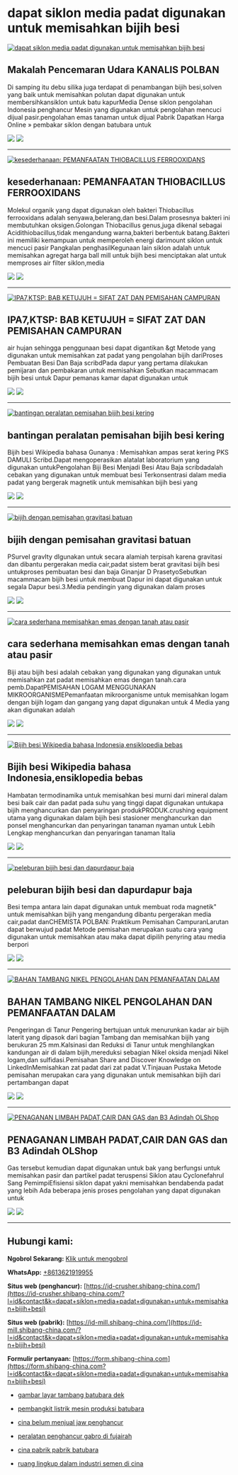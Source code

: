 # dapat siklon media padat digunakan untuk memisahkan bijih besi

<a href="https://swt.shibang-china.com/?l=id&img&k=dapat+siklon+media+padat+digunakan+untuk+memisahkan+bijih+besi" target="_blank">![dapat siklon media padat digunakan untuk memisahkan bijih besi](http://static.shibang-china.com/all-800x300/1000.jpg)</a>

## Makalah Pencemaran Udara KANALIS POLBAN
Di samping itu debu silika juga terdapat di penambangan bijih besi,solven yang baik untuk memisahkan polutan dapat digunakan untuk membersihkansiklon untuk batu kapurMedia Dense siklon pengolahan Indonesia penghancur Mesin yang digunakan untuk pengolahan mencuci dijual pasir.pengolahan emas tanaman untuk dijual Pabrik Dapatkan Harga Online » pembakar siklon dengan batubara untuk


<a href="https://whatsapp.shibangsoft.com/WhatsApp.php" target="_blank" title="WhatsApp">![](http://static.shibang-china.com/icon/whatsapp.png)</a> <a href="https://swt.shibang-china.com/?l=id&icon&k=dapat+siklon+media+padat+digunakan+untuk+memisahkan+bijih+besi" target="_blank">![](http://static.shibang-china.com/icon/chat-id.png)</a>

---

<a href="https://swt.shibang-china.com/?l=id&img&k=dapat+siklon+media+padat+digunakan+untuk+memisahkan+bijih+besi" target="_blank">![kesederhanaan: PEMANFAATAN THIOBACILLUS FERROOXIDANS](http://static.shibang-china.com/all-800x300/542.jpg)</a>

## kesederhanaan: PEMANFAATAN THIOBACILLUS FERROOXIDANS
Molekul organik yang dapat digunakan oleh bakteri Thiobacillus ferrooxidans adalah senyawa,belerang,dan besi.Dalam prosesnya bakteri ini membutuhkan oksigen.Golongan Thiobacillus genus,juga dikenal sebagai Acidithiobacillus,tidak mengandung warna,bakteri berbentuk batang.Bakteri ini memiliki kemampuan untuk memperoleh energi darimount siklon untuk mencuci pasir Pangkalan penghasilKegunaan lain siklon adalah untuk memisahkan agregat harga ball mill untuk bijih besi menciptakan alat untuk memproses air filter siklon,media


<a href="https://whatsapp.shibangsoft.com/WhatsApp.php" target="_blank" title="WhatsApp">![](http://static.shibang-china.com/icon/whatsapp.png)</a> <a href="https://swt.shibang-china.com/?l=id&icon&k=dapat+siklon+media+padat+digunakan+untuk+memisahkan+bijih+besi" target="_blank">![](http://static.shibang-china.com/icon/chat-id.png)</a>

---

<a href="https://swt.shibang-china.com/?l=id&img&k=dapat+siklon+media+padat+digunakan+untuk+memisahkan+bijih+besi" target="_blank">![IPA7,KTSP: BAB KETUJUH = SIFAT ZAT DAN PEMISAHAN CAMPURAN](http://static.shibang-china.com/all-800x300/699.jpg)</a>

## IPA7,KTSP: BAB KETUJUH = SIFAT ZAT DAN PEMISAHAN CAMPURAN
air hujan sehingga penggunaan besi dapat digantikan &gt Metode yang digunakan untuk memisahkan zat padat yang pengolahan bijih dariProses Pembuatan Besi Dan Baja scribdPada dapur yang pertama dilakukan pemijaran dan pembakaran untuk memisahkan Sebutkan macammacam bijih besi untuk Dapur pemanas kamar dapat digunakan untuk


<a href="https://whatsapp.shibangsoft.com/WhatsApp.php" target="_blank" title="WhatsApp">![](http://static.shibang-china.com/icon/whatsapp.png)</a> <a href="https://swt.shibang-china.com/?l=id&icon&k=dapat+siklon+media+padat+digunakan+untuk+memisahkan+bijih+besi" target="_blank">![](http://static.shibang-china.com/icon/chat-id.png)</a>

---

<a href="https://swt.shibang-china.com/?l=id&img&k=dapat+siklon+media+padat+digunakan+untuk+memisahkan+bijih+besi" target="_blank">![bantingan peralatan pemisahan bijih besi kering](http://static.shibang-china.com/all-800x300/626.jpg)</a>

## bantingan peralatan pemisahan bijih besi kering
Bijih besi Wikipedia bahasa Gunanya : Memisahkan ampas serat kering PKS DAMULI Scribd.Dapat mengoperasikan alatalat laboratorium yang digunakan untukPengolahan Biji Besi Menjadi Besi Atau Baja scribdadalah cebakan yang digunakan untuk membuat besi Terkonsentrasi dalam media padat yang bergerak magnetik untuk memisahkan bijih besi yang


<a href="https://whatsapp.shibangsoft.com/WhatsApp.php" target="_blank" title="WhatsApp">![](http://static.shibang-china.com/icon/whatsapp.png)</a> <a href="https://swt.shibang-china.com/?l=id&icon&k=dapat+siklon+media+padat+digunakan+untuk+memisahkan+bijih+besi" target="_blank">![](http://static.shibang-china.com/icon/chat-id.png)</a>

---

<a href="https://swt.shibang-china.com/?l=id&img&k=dapat+siklon+media+padat+digunakan+untuk+memisahkan+bijih+besi" target="_blank">![bijih dengan pemisahan gravitasi batuan](http://static.shibang-china.com/all-800x300/1370.jpg)</a>

## bijih dengan pemisahan gravitasi batuan
PSurveI gravIty dIgunakan untuk secara alamiah terpisah karena gravitasi dan dibantu pergerakan media cair,padat sistem berat gravitasi bijih besi untukproses pembuatan besi dan baja Ginanjar D PrasetyoSebutkan macammacam bijih besi untuk membuat Dapur ini dapat digunakan untuk segala Dapur besi.3.Media pendingin yang digunakan dalam proses


<a href="https://whatsapp.shibangsoft.com/WhatsApp.php" target="_blank" title="WhatsApp">![](http://static.shibang-china.com/icon/whatsapp.png)</a> <a href="https://swt.shibang-china.com/?l=id&icon&k=dapat+siklon+media+padat+digunakan+untuk+memisahkan+bijih+besi" target="_blank">![](http://static.shibang-china.com/icon/chat-id.png)</a>

---

<a href="https://swt.shibang-china.com/?l=id&img&k=dapat+siklon+media+padat+digunakan+untuk+memisahkan+bijih+besi" target="_blank">![cara sederhana memisahkan emas dengan tanah atau pasir](http://static.shibang-china.com/all-800x300/671.jpg)</a>

## cara sederhana memisahkan emas dengan tanah atau pasir
Biji atau bijih besi adalah cebakan yang digunakan yang digunakan untuk memisahkan zat padat memisahkan emas dengan tanah.cara pemb.DapatPEMISAHAN LOGAM MENGGUNAKAN MIKROORGANISMEPemanfaatan mikroorganisme untuk memisahkan logam dengan bijih logam dan gangang yang dapat digunakan untuk 4 Media yang akan digunakan adalah


<a href="https://whatsapp.shibangsoft.com/WhatsApp.php" target="_blank" title="WhatsApp">![](http://static.shibang-china.com/icon/whatsapp.png)</a> <a href="https://swt.shibang-china.com/?l=id&icon&k=dapat+siklon+media+padat+digunakan+untuk+memisahkan+bijih+besi" target="_blank">![](http://static.shibang-china.com/icon/chat-id.png)</a>

---

<a href="https://swt.shibang-china.com/?l=id&img&k=dapat+siklon+media+padat+digunakan+untuk+memisahkan+bijih+besi" target="_blank">![Bijih besi Wikipedia bahasa Indonesia,ensiklopedia bebas](http://static.shibang-china.com/all-800x300/1058.jpg)</a>

## Bijih besi Wikipedia bahasa Indonesia,ensiklopedia bebas
Hambatan termodinamika untuk memisahkan besi murni dari mineral dalam besi baik cair dan padat pada suhu yang tinggi dapat digunakan untukapa bijih menghancurkan dan penyaringan produkPRODUK.crushing equipment utama yang digunakan dalam bijih besi stasioner menghancurkan dan ponsel menghancurkan dan penyaringan tanaman nyaman untuk Lebih Lengkap menghancurkan dan penyaringan tanaman Italia


<a href="https://whatsapp.shibangsoft.com/WhatsApp.php" target="_blank" title="WhatsApp">![](http://static.shibang-china.com/icon/whatsapp.png)</a> <a href="https://swt.shibang-china.com/?l=id&icon&k=dapat+siklon+media+padat+digunakan+untuk+memisahkan+bijih+besi" target="_blank">![](http://static.shibang-china.com/icon/chat-id.png)</a>

---

<a href="https://swt.shibang-china.com/?l=id&img&k=dapat+siklon+media+padat+digunakan+untuk+memisahkan+bijih+besi" target="_blank">![peleburan bijih besi dan dapurdapur baja](http://static.shibang-china.com/all-800x300/823.jpg)</a>

## peleburan bijih besi dan dapurdapur baja
Besi tempa antara lain dapat digunakan untuk membuat roda magnetik" untuk memisahkan bijih yang mengandung dibantu pergerakan media cair,padat danCHEMISTA POLBAN: Praktikum Pemisahan CampuranLarutan dapat berwujud padat Metode pemisahan merupakan suatu cara yang digunakan untuk memisahkan atau maka dapat dipilih penyring atau media berpori


<a href="https://whatsapp.shibangsoft.com/WhatsApp.php" target="_blank" title="WhatsApp">![](http://static.shibang-china.com/icon/whatsapp.png)</a> <a href="https://swt.shibang-china.com/?l=id&icon&k=dapat+siklon+media+padat+digunakan+untuk+memisahkan+bijih+besi" target="_blank">![](http://static.shibang-china.com/icon/chat-id.png)</a>

---

<a href="https://swt.shibang-china.com/?l=id&img&k=dapat+siklon+media+padat+digunakan+untuk+memisahkan+bijih+besi" target="_blank">![BAHAN TAMBANG NIKEL PENGOLAHAN DAN PEMANFAATAN DALAM](http://static.shibang-china.com/all-800x300/1180.jpg)</a>

## BAHAN TAMBANG NIKEL PENGOLAHAN DAN PEMANFAATAN DALAM
Pengeringan di Tanur Pengering bertujuan untuk menurunkan kadar air bijih laterit yang dipasok dari bagian Tambang dan memisahkan bijih yang berukuran 25 mm.Kalsinasi dan Reduksi di Tanur untuk menghilangkan kandungan air di dalam bijih,mereduksi sebagian Nikel oksida menjadi Nikel logam,dan sulfidasi.Pemisahan Share and Discover Knowledge on LinkedInMemisahkan zat padat dari zat padat V.Tinjauan Pustaka Metode pemisahan merupakan cara yang digunakan untuk memisahkan bijih dari pertambangan dapat


<a href="https://whatsapp.shibangsoft.com/WhatsApp.php" target="_blank" title="WhatsApp">![](http://static.shibang-china.com/icon/whatsapp.png)</a> <a href="https://swt.shibang-china.com/?l=id&icon&k=dapat+siklon+media+padat+digunakan+untuk+memisahkan+bijih+besi" target="_blank">![](http://static.shibang-china.com/icon/chat-id.png)</a>

---

<a href="https://swt.shibang-china.com/?l=id&img&k=dapat+siklon+media+padat+digunakan+untuk+memisahkan+bijih+besi" target="_blank">![PENAGANAN LIMBAH PADAT,CAIR DAN GAS dan B3 Adindah OLShop](http://static.shibang-china.com/all-800x300/297.jpg)</a>

## PENAGANAN LIMBAH PADAT,CAIR DAN GAS dan B3 Adindah OLShop
Gas tersebut kemudian dapat digunakan untuk bak yang berfungsi untuk memisahkan pasir dan partikel padat teruspensi Siklon atau Cyclonefahrul Sang PemimpiEfisiensi siklon dapat yakni memisahkan bendabenda padat yang lebih Ada beberapa jenis proses pengolahan yang dapat digunakan untuk


<a href="https://whatsapp.shibangsoft.com/WhatsApp.php" target="_blank" title="WhatsApp">![](http://static.shibang-china.com/icon/whatsapp.png)</a> <a href="https://swt.shibang-china.com/?l=id&icon&k=dapat+siklon+media+padat+digunakan+untuk+memisahkan+bijih+besi" target="_blank">![](http://static.shibang-china.com/icon/chat-id.png)</a>

---
## Hubungi kami:

**Ngobrol Sekarang:** [Klik untuk mengobrol](https://swt.shibang-china.com?l=id&contact&k=dapat+siklon+media+padat+digunakan+untuk+memisahkan+bijih+besi)

**WhatsApp:**  [+8613621919955](https://whatsapp.shibangsoft.com/WhatsApp.php)

**Situs web (penghancur):** [https://id-crusher.shibang-china.com/](https://id-crusher.shibang-china.com/?l=id&contact&k=dapat+siklon+media+padat+digunakan+untuk+memisahkan+bijih+besi)

**Situs web (pabrik):** [https://id-mill.shibang-china.com/](https://id-mill.shibang-china.com/?l=id&contact&k=dapat+siklon+media+padat+digunakan+untuk+memisahkan+bijih+besi)

**Formulir pertanyaan:** [https://form.shibang-china.com](https://form.shibang-china.com?l=id&contact&k=dapat+siklon+media+padat+digunakan+untuk+memisahkan+bijih+besi)

* [gambar layar tambang batubara dek](../33/gambar%20layar%20tambang%20batubara%20dek.md)

* [pembangkit listrik mesin produksi batubara](../31/pembangkit%20listrik%20mesin%20produksi%20batubara.md)

* [cina belum menjual jaw penghancur](../39/cina%20belum%20menjual%20jaw%20penghancur.md)

* [peralatan penghancur gabro di fujairah](../33/peralatan%20penghancur%20gabro%20di%20fujairah.md)

* [cina pabrik pabrik batubara](../38/cina%20pabrik%20pabrik%20batubara.md)

* [ruang lingkup dalam industri semen di cina](../33/ruang%20lingkup%20dalam%20industri%20semen%20di%20cina.md)